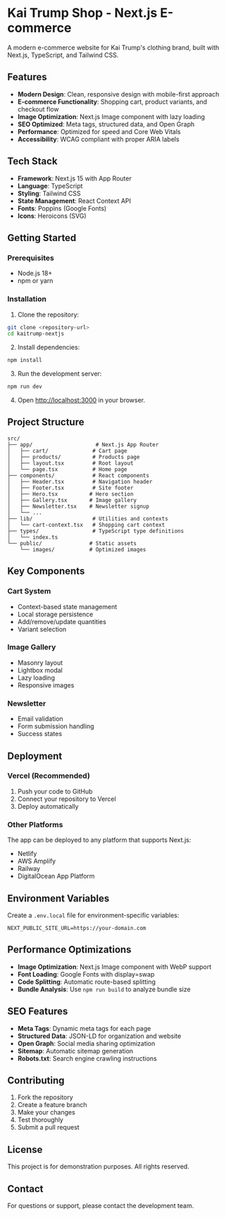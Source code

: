 # Kai Trump Shop - Next.js E-commerce

A modern e-commerce website for Kai Trump's clothing brand, built with Next.js, TypeScript, and Tailwind CSS.

## Features

- **Modern Design**: Clean, responsive design with mobile-first approach
- **E-commerce Functionality**: Shopping cart, product variants, and checkout flow
- **Image Optimization**: Next.js Image component with lazy loading
- **SEO Optimized**: Meta tags, structured data, and Open Graph
- **Performance**: Optimized for speed and Core Web Vitals
- **Accessibility**: WCAG compliant with proper ARIA labels

## Tech Stack

- **Framework**: Next.js 15 with App Router
- **Language**: TypeScript
- **Styling**: Tailwind CSS
- **State Management**: React Context API
- **Fonts**: Poppins (Google Fonts)
- **Icons**: Heroicons (SVG)

## Getting Started

### Prerequisites

- Node.js 18+ 
- npm or yarn

### Installation

1. Clone the repository:
```bash
git clone <repository-url>
cd kaitrump-nextjs
```

2. Install dependencies:
```bash
npm install
```

3. Run the development server:
```bash
npm run dev
```

4. Open [http://localhost:3000](http://localhost:3000) in your browser.

## Project Structure

```
src/
├── app/                    # Next.js App Router
│   ├── cart/              # Cart page
│   ├── products/          # Products page
│   ├── layout.tsx         # Root layout
│   └── page.tsx           # Home page
├── components/            # React components
│   ├── Header.tsx         # Navigation header
│   ├── Footer.tsx         # Site footer
│   ├── Hero.tsx          # Hero section
│   ├── Gallery.tsx       # Image gallery
│   ├── Newsletter.tsx    # Newsletter signup
│   └── ...
├── lib/                   # Utilities and contexts
│   └── cart-context.tsx   # Shopping cart context
├── types/                 # TypeScript type definitions
│   └── index.ts
└── public/               # Static assets
    └── images/           # Optimized images
```

## Key Components

### Cart System
- Context-based state management
- Local storage persistence
- Add/remove/update quantities
- Variant selection

### Image Gallery
- Masonry layout
- Lightbox modal
- Lazy loading
- Responsive images

### Newsletter
- Email validation
- Form submission handling
- Success states

## Deployment

### Vercel (Recommended)

1. Push your code to GitHub
2. Connect your repository to Vercel
3. Deploy automatically

### Other Platforms

The app can be deployed to any platform that supports Next.js:
- Netlify
- AWS Amplify
- Railway
- DigitalOcean App Platform

## Environment Variables

Create a `.env.local` file for environment-specific variables:

```env
NEXT_PUBLIC_SITE_URL=https://your-domain.com
```

## Performance Optimizations

- **Image Optimization**: Next.js Image component with WebP support
- **Font Loading**: Google Fonts with display=swap
- **Code Splitting**: Automatic route-based splitting
- **Bundle Analysis**: Use `npm run build` to analyze bundle size

## SEO Features

- **Meta Tags**: Dynamic meta tags for each page
- **Structured Data**: JSON-LD for organization and website
- **Open Graph**: Social media sharing optimization
- **Sitemap**: Automatic sitemap generation
- **Robots.txt**: Search engine crawling instructions

## Contributing

1. Fork the repository
2. Create a feature branch
3. Make your changes
4. Test thoroughly
5. Submit a pull request

## License

This project is for demonstration purposes. All rights reserved.

## Contact

For questions or support, please contact the development team.